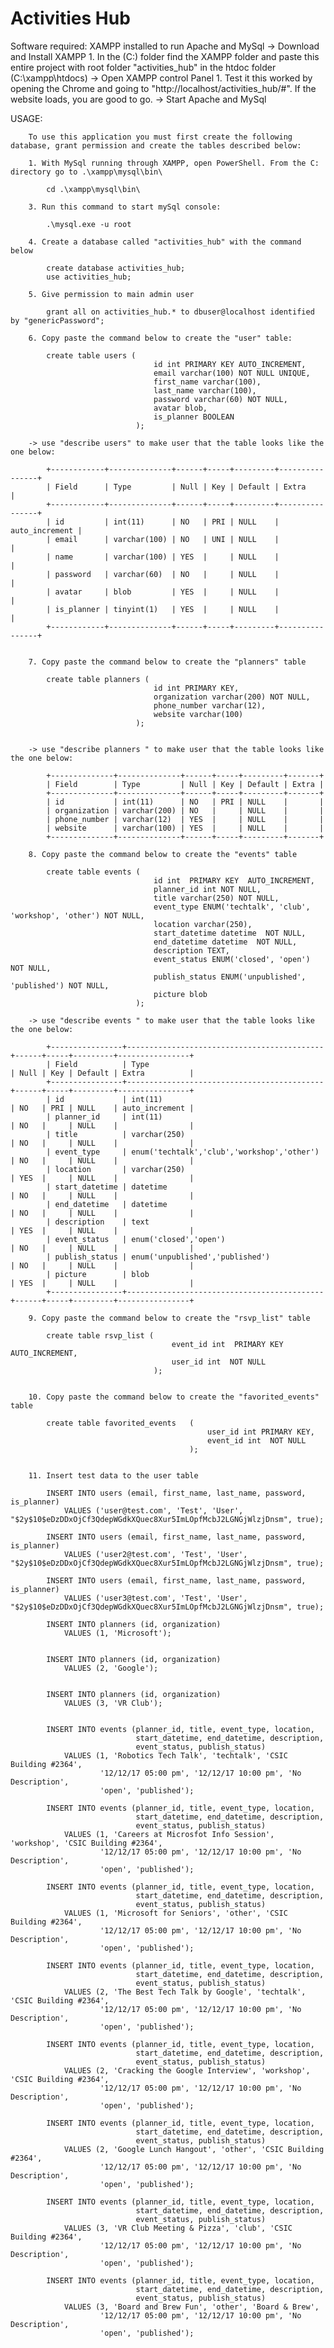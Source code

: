 # Activities Hub


Software required:
    XAMPP installed to run Apache and MySql
        -> Download and Install XAMPP
            1. In the (C:) folder find the XAMPP folder and paste this entire project with root folder "activities_hub" in the htdoc folder (C:\xampp\htdocs)
        -> Open XAMPP control Panel
            1. Test it this worked by opening the Chrome and going to "http://localhost/activities_hub/#". If the website loads, you are good to go.
        -> Start Apache and MySql

USAGE:

        To use this application you must first create the following database, grant permission and create the tables described below:

        1. With MySql running through XAMPP, open PowerShell. From the C: directory go to .\xampp\mysql\bin\

            cd .\xampp\mysql\bin\

        3. Run this command to start mySql console:

            .\mysql.exe -u root

        4. Create a database called "activities_hub" with the command below

            create database activities_hub;
            use activities_hub;

        5. Give permission to main admin user

            grant all on activities_hub.* to dbuser@localhost identified by "genericPassword";

        6. Copy paste the command below to create the "user" table:

            create table users (
                                    id int PRIMARY KEY AUTO_INCREMENT,
                                    email varchar(100) NOT NULL UNIQUE,
                                    first_name varchar(100),
                                    last_name varchar(100),
                                    password varchar(60) NOT NULL,
                                    avatar blob,
                                    is_planner BOOLEAN
                                );

        -> use "describe users" to make user that the table looks like the one below:

            +------------+--------------+------+-----+---------+----------------+
            | Field      | Type         | Null | Key | Default | Extra          |
            +------------+--------------+------+-----+---------+----------------+
            | id         | int(11)      | NO   | PRI | NULL    | auto_increment |
            | email      | varchar(100) | NO   | UNI | NULL    |                |
            | name       | varchar(100) | YES  |     | NULL    |                |
            | password   | varchar(60)  | NO   |     | NULL    |                |
            | avatar     | blob         | YES  |     | NULL    |                |
            | is_planner | tinyint(1)   | YES  |     | NULL    |                |
            +------------+--------------+------+-----+---------+----------------+


        7. Copy paste the command below to create the "planners" table

            create table planners (
                                    id int PRIMARY KEY,
                                    organization varchar(200) NOT NULL,
                                    phone_number varchar(12),
                                    website varchar(100)
                                );


        -> use "describe planners " to make user that the table looks like the one below:

            +--------------+--------------+------+-----+---------+-------+
            | Field        | Type         | Null | Key | Default | Extra |
            +--------------+--------------+------+-----+---------+-------+
            | id           | int(11)      | NO   | PRI | NULL    |       |
            | organization | varchar(200) | NO   |     | NULL    |       |
            | phone_number | varchar(12)  | YES  |     | NULL    |       |
            | website      | varchar(100) | YES  |     | NULL    |       |
            +--------------+--------------+------+-----+---------+-------+

        8. Copy paste the command below to create the "events" table

            create table events (
                                    id int  PRIMARY KEY  AUTO_INCREMENT,
                                    planner_id int NOT NULL,
                                    title varchar(250) NOT NULL,
                                    event_type ENUM('techtalk', 'club', 'workshop', 'other') NOT NULL,
                                    location varchar(250),
                                    start_datetime datetime  NOT NULL,
                                    end_datetime datetime  NOT NULL,
                                    description TEXT,
                                    event_status ENUM('closed', 'open') NOT NULL,
                                    publish_status ENUM('unpublished', 'published') NOT NULL,
                                    picture blob
                                );

        -> use "describe events " to make user that the table looks like the one below:

            +----------------+--------------------------------------------+------+-----+---------+----------------+
            | Field          | Type                                       | Null | Key | Default | Extra          |
            +----------------+--------------------------------------------+------+-----+---------+----------------+
            | id             | int(11)                                    | NO   | PRI | NULL    | auto_increment |
            | planner_id     | int(11)                                    | NO   |     | NULL    |                |
            | title          | varchar(250)                               | NO   |     | NULL    |                |
            | event_type     | enum('techtalk','club','workshop','other') | NO   |     | NULL    |                |
            | location       | varchar(250)                               | YES  |     | NULL    |                |
            | start_datetime | datetime                                   | NO   |     | NULL    |                |
            | end_datetime   | datetime                                   | NO   |     | NULL    |                |
            | description    | text                                       | YES  |     | NULL    |                |
            | event_status   | enum('closed','open')                      | NO   |     | NULL    |                |
            | publish_status | enum('unpublished','published')            | NO   |     | NULL    |                |
            | picture        | blob                                       | YES  |     | NULL    |                |
            +----------------+--------------------------------------------+------+-----+---------+----------------+

        9. Copy paste the command below to create the "rsvp_list" table

            create table rsvp_list (
                                        event_id int  PRIMARY KEY  AUTO_INCREMENT,
                                        user_id int  NOT NULL
                                    );


        10. Copy paste the command below to create the "favorited_events" table

            create table favorited_events   (
                                                user_id int PRIMARY KEY,
                                                event_id int  NOT NULL
                                            );


        11. Insert test data to the user table

            INSERT INTO users (email, first_name, last_name, password, is_planner)
                VALUES ('user@test.com', 'Test', 'User', "$2y$10$eDzDDxOjCf3QdepWGdkXQuec8Xur5ImLOpfMcbJ2LGNGjWlzjDnsm", true);

            INSERT INTO users (email, first_name, last_name, password, is_planner)
                VALUES ('user2@test.com', 'Test', 'User', "$2y$10$eDzDDxOjCf3QdepWGdkXQuec8Xur5ImLOpfMcbJ2LGNGjWlzjDnsm", true);

            INSERT INTO users (email, first_name, last_name, password, is_planner)
                VALUES ('user3@test.com', 'Test', 'User', "$2y$10$eDzDDxOjCf3QdepWGdkXQuec8Xur5ImLOpfMcbJ2LGNGjWlzjDnsm", true);

            INSERT INTO planners (id, organization)
                VALUES (1, 'Microsoft');


            INSERT INTO planners (id, organization)
                VALUES (2, 'Google');


            INSERT INTO planners (id, organization)
                VALUES (3, 'VR Club');


            INSERT INTO events (planner_id, title, event_type, location,
                                start_datetime, end_datetime, description,
                                event_status, publish_status)
                VALUES (1, 'Robotics Tech Talk', 'techtalk', 'CSIC Building #2364',
                        '12/12/17 05:00 pm', '12/12/17 10:00 pm', 'No Description',
                        'open', 'published');

            INSERT INTO events (planner_id, title, event_type, location,
                                start_datetime, end_datetime, description,
                                event_status, publish_status)
                VALUES (1, 'Careers at Microsfot Info Session', 'workshop', 'CSIC Building #2364',
                        '12/12/17 05:00 pm', '12/12/17 10:00 pm', 'No Description',
                        'open', 'published');

            INSERT INTO events (planner_id, title, event_type, location,
                                start_datetime, end_datetime, description,
                                event_status, publish_status)
                VALUES (1, 'Microsoft for Seniors', 'other', 'CSIC Building #2364',
                        '12/12/17 05:00 pm', '12/12/17 10:00 pm', 'No Description',
                        'open', 'published');

            INSERT INTO events (planner_id, title, event_type, location,
                                start_datetime, end_datetime, description,
                                event_status, publish_status)
                VALUES (2, 'The Best Tech Talk by Google', 'techtalk', 'CSIC Building #2364',
                        '12/12/17 05:00 pm', '12/12/17 10:00 pm', 'No Description',
                        'open', 'published');

            INSERT INTO events (planner_id, title, event_type, location,
                                start_datetime, end_datetime, description,
                                event_status, publish_status)
                VALUES (2, 'Cracking the Google Interview', 'workshop', 'CSIC Building #2364',
                        '12/12/17 05:00 pm', '12/12/17 10:00 pm', 'No Description',
                        'open', 'published');

            INSERT INTO events (planner_id, title, event_type, location,
                                start_datetime, end_datetime, description,
                                event_status, publish_status)
                VALUES (2, 'Google Lunch Hangout', 'other', 'CSIC Building #2364',
                        '12/12/17 05:00 pm', '12/12/17 10:00 pm', 'No Description',
                        'open', 'published');

            INSERT INTO events (planner_id, title, event_type, location,
                                start_datetime, end_datetime, description,
                                event_status, publish_status)
                VALUES (3, 'VR Club Meeting & Pizza', 'club', 'CSIC Building #2364',
                        '12/12/17 05:00 pm', '12/12/17 10:00 pm', 'No Description',
                        'open', 'published');

            INSERT INTO events (planner_id, title, event_type, location,
                                start_datetime, end_datetime, description,
                                event_status, publish_status)
                VALUES (3, 'Board and Brew Fun', 'other', 'Board & Brew',
                        '12/12/17 05:00 pm', '12/12/17 10:00 pm', 'No Description',
                        'open', 'published');